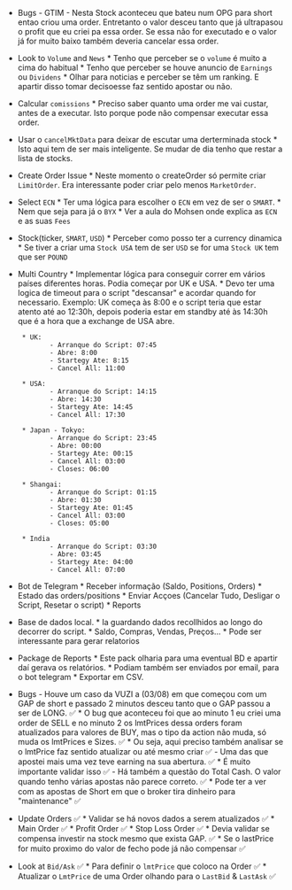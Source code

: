 
- Bugs
       - GTIM - Nesta Stock aconteceu que bateu num OPG para short entao criou uma order. Entretanto o valor desceu tanto que já ultrapasou o profit que eu criei pa essa order. Se essa não for executado e o valor já for muito baixo também deveria cancelar essa order.

- Look to `Volume` and `News`
       * Tenho que perceber se o `volume` é muito a cima do habitual
       * Tenho que perceber se houve anuncio de `Earnings` ou `Dividens`
       * Olhar para noticias e perceber se têm um ranking. E apartir disso tomar decisoesse faz sentido apostar ou não.

- Calcular `comissions`
       * Preciso saber quanto uma order me vai custar, antes de a executar. Isto porque pode não compensar executar essa order.

- Usar o `cancelMktData` para deixar de escutar uma derterminada stock
       * Isto aqui tem de ser mais inteligente. Se mudar de dia tenho que restar a lista de stocks.

- Create Order Issue
       * Neste momento o createOrder só permite criar `LimitOrder`. Era interessante poder criar pelo menos `MarketOrder`.

- Select `ECN` 
       * Ter uma lógica para escolher o `ECN` em vez de ser o `SMART`. 
       * Nem que seja para já o `BYX`
       * Ver a aula do Mohsen onde explica as `ECN` e as suas `Fees`

- Stock(ticker, `SMART`, `USD`)
       * Perceber como posso ter a currency dinamica
       * Se tiver a criar uma `Stock USA` tem de ser `USD` se for uma `Stock UK` tem que ser `POUND`

- Multi Country
       * Implementar lógica para conseguir correr em vários países diferentes horas. Podia começar por UK e USA.
       * Devo ter uma logica de timeout para o script "descansar" e acordar quando for necessario. Exemplo: UK começa às 8:00 e o script teria que estar atento até ao 12:30h, depois poderia estar em standby até às 14:30h que é a hora que a exchange de USA abre.

       * UK:
              - Arranque do Script: 07:45
              - Abre: 8:00
              - Startegy Ate: 8:15
              - Cancel All: 11:00

       * USA:
              - Arranque do Script: 14:15
              - Abre: 14:30
              - Startegy Ate: 14:45
              - Cancel All: 17:30

       * Japan - Tokyo:
              - Arranque do Script: 23:45
              - Abre: 00:00
              - Startegy Ate: 00:15
              - Cancel All: 03:00
              - Closes: 06:00

       * Shangai:
              - Arranque do Script: 01:15
              - Abre: 01:30
              - Startegy Ate: 01:45
              - Cancel All: 03:00
              - Closes: 05:00

       * India
              - Arranque do Script: 03:30
              - Abre: 03:45
              - Startegy Ate: 04:00
              - Cancel All: 07:00

- Bot de Telegram
       * Receber informação (Saldo, Positions, Orders)
              * Estado das orders/positions
       * Enviar Acçoes (Cancelar Tudo, Desligar o Script, Resetar o script)
       * Reports

- Base de dados local.
       * Ia guardando dados recollhidos ao longo do decorrer do script.
       * Saldo, Compras, Vendas, Preços...
       * Pode ser interessante para gerar relatorios

- Package de Reports
       * Este pack olharia para uma eventual BD e apartir daí gerava os relatórios.
       * Podiam também ser enviados por email, para o bot telegram
       * Exportar em CSV.

- Bugs
       - Houve um caso da VUZI a (03/08) em que começou com um GAP de short e passado 2 minutos desceu tanto que o GAP passou a ser de LONG. ✅
              * O bug que aconteceu foi que ao minuto 1 eu criei uma order de SELL e no minuto 2 os lmtPrices dessa orders foram atualizados para  valores de BUY, mas o tipo da action não muda, só muda os lmtPrices e Sizes. ✅
              * Ou seja, aqui preciso também analisar se o lmtPrice faz sentido atualizar ou até mesmo criar ✅
       - Uma das que apostei mais uma vez teve earning na sua abertura. ✅
              * É muito importante validar isso ✅
       - Há também a questão do Total Cash. O valor quando tenho várias apostas não parece correto. ✅
              * Pode ter a ver com as apostas de Short em que o broker tira dinheiro para "maintenance" ✅

- Update Orders ✅
       * Validar se há novos dados a serem atualizados ✅
              * Main Order ✅
              * Profit Order ✅
              * Stop Loss Order ✅
       * Devia validar se compensa investir na stock mesmo que exista GAP. ✅
              * Se o lastPrice for muito proximo do valor de fecho pode já não compensar ✅

- Look at `Bid/Ask` ✅
       * Para definir o `lmtPrice` que coloco na Order ✅
       * Atualizar o `LmtPrice` de uma Order olhando para o `LastBid` & `LastAsk` ✅